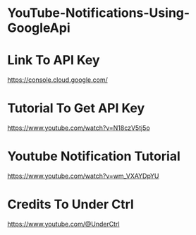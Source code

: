 # YouTube-Notifications-Using-GoogleApi

# Link To API Key
https://console.cloud.google.com/

# Tutorial To Get API Key
https://www.youtube.com/watch?v=N18czV5tj5o

# Youtube Notification Tutorial
https://www.youtube.com/watch?v=wm_VXAYDpYU

# Credits To Under Ctrl
https://www.youtube.com/@UnderCtrl
